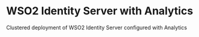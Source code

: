# WSO2 Identity Server with Analytics

Clustered deployment of WSO2 Identity Server configured with Analytics

